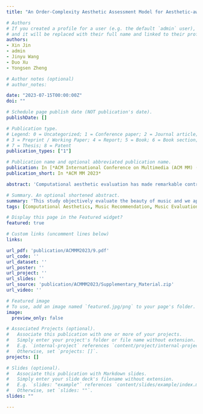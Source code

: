 ```yaml
---
title: "An Order-Complexity Aesthetic Assessment Model for Aesthetic-aware Music Recommendation"

# Authors
# If you created a profile for a user (e.g. the default `admin` user), write the username (folder name) here 
# and it will be replaced with their full name and linked to their profile.
authors:
- Xin Jin
- admin
- Jinyu Wang
- Duo Xu
- Yongsen Zheng

# Author notes (optional)
# author_notes:

date: "2023-07-15T00:00:00Z"
doi: ""

# Schedule page publish date (NOT publication's date).
publishDate: []

# Publication type.
# Legend: 0 = Uncategorized; 1 = Conference paper; 2 = Journal article;
# 3 = Preprint / Working Paper; 4 = Report; 5 = Book; 6 = Book section;
# 7 = Thesis; 8 = Patent
publication_types: ["1"]

# Publication name and optional abbreviated publication name.
publication: In [*ACM International Conference on Multimedia (ACM MM) (CCF-A), October 29–November 05, 2023, Ottawa, Canada.*]
publication_short: In *ACM MM 2023*

abstract: 'Computational aesthetic evaluation has made remarkable contribution to visual art works, but its application to music is still rare. Currently, subjective evaluation is still the most effective form of evaluating artistic works. However, subjective evaluation of artistic works will consume a lot of human and material resources. The popular AI generated content (AIGC) tasks nowadays have flooded all industries, and music is no exception. While compared to music produced by humans, AI generated music still sounds mechanical, monotonous, and lacks aesthetic appeal. Due to the lack of music datasets with rating annotations, we have to choose traditional aesthetic equations to objectively measure the beauty of music. In order to improve the quality of AI music generation and further guide computer music production, synthesis, recommendation and other tasks, we use Birkhoff’s aesthetic measure to design a aesthetic model, objectively measuring the aesthetic beauty of music, and form a recommendation list according to the aesthetic feeling of music. Experiments show that our objective aesthetic model and recommendation method are effective.'

# Summary. An optional shortened abstract.
summary: 'This study objectively evaluate the beauty of music and we apply it to music recommendation tasks.'
tags: [Computational Aesthetics, Music Recommendation, Music Evaluation, Birkhoff’s measure]

# Display this page in the Featured widget?
featured: true

# Custom links (uncomment lines below)
links:

url_pdf: 'publication/ACMMM2023/9.pdf'
url_code: ''
url_dataset: ''
url_poster: ''
url_project: ''
url_slides: ''
url_source: 'publication/ACMMM2023/Supplementary_Material.zip'
url_video: ''

# Featured image
# To use, add an image named `featured.jpg/png` to your page's folder. 
image:
  preview_only: false

# Associated Projects (optional).
#   Associate this publication with one or more of your projects.
#   Simply enter your project's folder or file name without extension.
#   E.g. `internal-project` references `content/project/internal-project/index.md`.
#   Otherwise, set `projects: []`.
projects: []

# Slides (optional).
#   Associate this publication with Markdown slides.
#   Simply enter your slide deck's filename without extension.
#   E.g. `slides: "example"` references `content/slides/example/index.md`.
#   Otherwise, set `slides: ""`.
slides: ""

---
```



